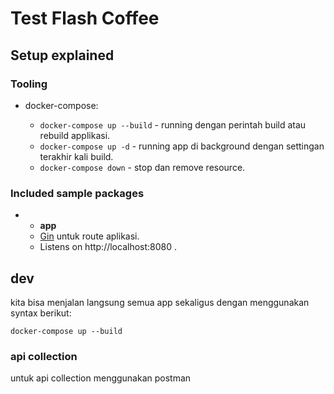 # Test Flash Coffee

## Setup explained

### Tooling

-   docker-compose:

    -   `docker-compose up --build` - running dengan perintah build atau rebuild applikasi.
    -   `docker-compose up -d` - running app di background dengan settingan terakhir kali build.
    -   `docker-compose down` - stop dan remove resource.


### Included sample packages

-   -   **app**
    -   [Gin](https://github.com/gin-gonic/gin) untuk route aplikasi.
    -   Listens on http://localhost:8080 .

## dev

kita bisa menjalan langsung semua app sekaligus dengan menggunakan syntax berikut:
```
docker-compose up --build
```

### api collection
untuk api collection menggunakan postman 